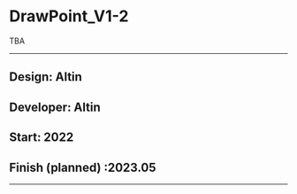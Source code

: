 # DrawPoint_V1-2


TBA

-------------------
Design: Altin
-
Developer: Altin
-
Start: 2022
-
Finish (planned) :2023.05
-


-------------------
